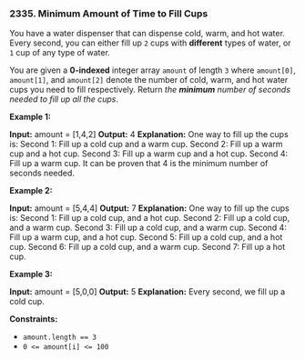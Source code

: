 ### 2335\. Minimum Amount of Time to Fill Cups

You have a water dispenser that can dispense cold, warm, and hot water. Every second, you can either fill up `2` cups with **different** types of water, or `1` cup of any type of water.

You are given a **0-indexed** integer array `amount` of length `3` where `amount[0]`, `amount[1]`, and `amount[2]` denote the number of cold, warm, and hot water cups you need to fill respectively. Return _the **minimum** number of seconds needed to fill up all the cups_.

**Example 1:**

**Input:** amount = \[1,4,2\]
**Output:** 4
**Explanation:** One way to fill up the cups is:
Second 1: Fill up a cold cup and a warm cup.
Second 2: Fill up a warm cup and a hot cup.
Second 3: Fill up a warm cup and a hot cup.
Second 4: Fill up a warm cup.
It can be proven that 4 is the minimum number of seconds needed.

**Example 2:**

**Input:** amount = \[5,4,4\]
**Output:** 7
**Explanation:** One way to fill up the cups is:
Second 1: Fill up a cold cup, and a hot cup.
Second 2: Fill up a cold cup, and a warm cup.
Second 3: Fill up a cold cup, and a warm cup.
Second 4: Fill up a warm cup, and a hot cup.
Second 5: Fill up a cold cup, and a hot cup.
Second 6: Fill up a cold cup, and a warm cup.
Second 7: Fill up a hot cup.

**Example 3:**

**Input:** amount = \[5,0,0\]
**Output:** 5
**Explanation:** Every second, we fill up a cold cup.

**Constraints:**

*   `amount.length == 3`
*   `0 <= amount[i] <= 100`
